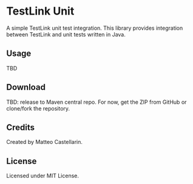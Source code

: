 # TestLink Unit

A simple TestLink unit test integration. This library provides integration between 
TestLink and unit tests written in Java.

## Usage

TBD

## Download

TBD: release to Maven central repo. For now, get the ZIP from GitHub or clone/fork the repository.

## Credits

Created by Matteo Castellarin.

## License

Licensed under MIT License.
